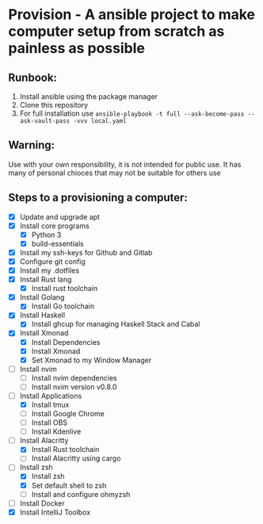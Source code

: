 # Provision - A ansible project to make computer setup from scratch as painless as possible

## Runbook:

1. Install ansible using the package manager
3. Clone this repository
2. For full installation use `ansible-playbook -t full --ask-become-pass --ask-vault-pass -vvv local.yaml`

## Warning:

Use with your own responsibility, it is not intended for public use. It has many of personal chioces that may not be suitable for others use

## Steps to a provisioning a computer:

- [x] Update and upgrade apt
- [x] Install core programs
  - [x] Python 3
  - [x] build-essentials
- [x] Install my ssh-keys for Github and Gitlab
- [x] Configure git config
- [x] Install my .dotfiles
- [x] Install Rust lang
  - [x] Install rust toolchain
- [x] Install Golang
  - [x] Install Go toolchain
- [x] Install Haskell
  - [x] Install ghcup for managing Haskell Stack and Cabal
- [x] Install Xmonad
  - [x] Install Dependencies
  - [x] Install Xmonad
  - [x] Set Xmonad to my Window Manager
- [ ] Install nvim
  - [ ] Install nvim dependencies
  - [ ] Install nvim version v0.8.0
- [ ] Install Applications
  - [x] Install tmux
  - [ ] Install Google Chrome
  - [ ] Install OBS
  - [ ] Install Kdenlive
- [ ] Install Alacritty
  - [x] Install Rust toolchain
  - [ ] Install Alacritty using cargo
- [ ] Install zsh
  - [x] Install zsh
  - [x] Set default shell to zsh
  - [ ] Install and configure ohmyzsh
- [ ] Install Docker
- [x] Install IntelliJ Toolbox
